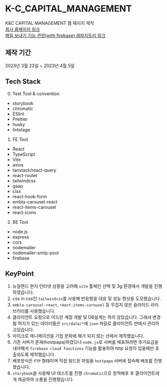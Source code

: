 # K-C_CAPITAL_MANAGEMENT
K&amp;C CAPITAL MANAGEMENT  웹 페이지 제작 <br>
[회사 홈페이지 링크](http://knccapital.co.nz/) <br>
[메일 보내기 기능 관련(with firebase) 레파지토리 링크](https://github.com/Imjurney/SendEMail)
## 제작 기간
2023년 3월 22일 ~ 2023년 4월 5일

## Tech Stack 

0. Test Tool & convention

- storybook
- chromatic
- ESlint
- Prettier
- husky
- lintstage

1. FE Tool

- React
- TypeScript
- Vite
- axios
- tanstack/react-query
- react-router
- tailwindcss
- gsap
- clsx
- react-hook-form
- embla-carousel-react
- react-items-carousel
- react-icons

2. BE Tool

- node.js
- express
- cors
- nodemailer
- nodemailer-smtp-pool
- firebase



## KeyPoint
1. 뉴질랜드 현지 인터넷 상황을 고려해 `vite` 툴체인 선택 및 3g 환경에서 개발을 진행하였습니다.
2. css in css인 `tailwindcss`를 사용해 반응형을 대응 및 성능 향상을 도모했습니다.
3. `embla-carousel-react`, `react-items-carousel` 등 무겁지 않은 슬라이드 라이브러리를
   사용했습니다.
4. 클라이언트 요청으로 어드민 계정 개발 및 DB설계는 하지 않았습니다. 그래서 변경될 여지가 
   있는 데이터들은 `src/data/*`에 `json` 파일로 클라이언트 딴에서 관리하고있습니다.
5. 마이크로 애니메이션을 기업 문화에 해가 되지 않는 선에서 제작했습니다.
6. 기존 서버가 존재(hostpapa)하였으나 `node.js`로 서버를 배포하려면 추가요금을 내야해서 `firebase cloud functions` 기능을 활용하여 http 요청이 있을때만 호출되도록 제작했습니다.
7. 배포방식은 `FTP` 형태이며 직접 빌드된 파일을 `hostpapa` 서버에 접속해 배포를 진행했습니다.
8. `storybook`을 사용해 UI 테스트를 진행 `chromatic`으로 정적배포 후 클라이언트에게 
   제공하여 소통을 진행했습니다.
